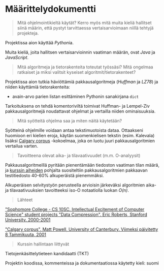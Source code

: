 # Määrittelydokumentti

> Mitä ohjelmointikieltä käytät? Kerro myös mitä muita kieliä hallitset siinä määrin, että pystyt tarvittaessa vertaisarvioimaan niillä tehtyjä projekteja.

Projektissa aion käyttää *Python*ia.

Muita kieliä, joita hallitsen vertaisarvioinnin vaatiman määrän, ovat *Java* ja *JavaScript*.

> Mitä algoritmeja ja tietorakenteita toteutat työssäsi?
> Mitä ongelmaa ratkaiset ja miksi valitsit kyseiset algoritmit/tietorakenteet?

Projektissa aion tutkia häviöttämiä pakkausalgoritmeja (*Huffman* ja *LZ78*) ja niiden käyttämiä tietorakenteita:

- avain-arvo parien listan esittäminen Pythonin sanakirjana `dict`

Tarkoituksena on tehdä komentoriviltä toimivat Huffman- ja Lempel-Ziv pakkausalgoritmejä noudattavat ohjelmat ja vertailla niiden ominaisuuksia.

> Mitä syötteitä ohjelma saa ja miten näitä käytetään?

Syötteinä ohjelmille voidaan antaa tekstimuotoista dataa. Ottaakseni huomioon eri kielien eroja, käytän suomenkielisen tekstin (esim. Kalevala) lisäksi [Calgary corpus](https://en.wikipedia.org/wiki/Calgary_corpus) -kokoelmaa, joka on luotu juuri pakkausalgoritmien vertailua varten.

> Tavoitteena olevat aika- ja tilavaativuudet (m.m. O-analyysit)

Pakkausalgoritmeillä pyritään pienentämään tiedoston vaatiman tilan määrä, ja [kurssin aiheiden](https://tiralabra.github.io/2022_p1/fi/aiheet/) pohjalta suositeltiin pakkausalgoritmien pakkaavan testitiedosto 40-60% alkuperäistä pienemmäksi.

Alkuperäisen selvitystyön perusteella arvioisin järkeväksi algoritmien aika- ja tilavaativuuksien tavoitteeksi iso-O notaatiolla luokan *O(n)*.

> Lähteet

["Sophomore College - CS 10SC. Intellectual Excitement of Computer Science" student projects "Data Compression". Eric Roberts, Stanford University. 2000-2001](https://cs.stanford.edu/people/eroberts/courses/soco/projects/data-compression/datacompress.html)

["Calgary corpus". Matt Powell, University of Canterbury. Viimeksi päivitetty 8 Tammikuuta, 2001](https://corpus.canterbury.ac.nz/descriptions/#calgary)

> Kurssin hallintaan liittyvät

Tietojenkäsittelytieteen kandidaatti (TKT)

Projektin koodissa, kommenteissa ja dokumentaatiossa käytetty kieli: suomi
